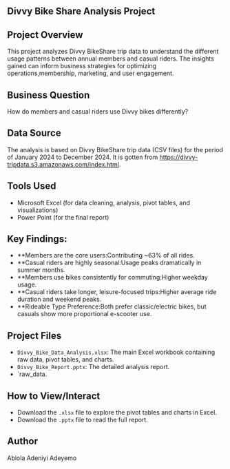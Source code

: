 ## Divvy Bike Share Analysis Project

## Project Overview
This project analyzes Divvy BikeShare trip data to understand the different usage patterns between annual members and casual riders.
The insights gained can inform business strategies for optimizing operations,membership, marketing, and user engagement.

## Business Question
How do members and casual riders use Divvy bikes differently?

## Data Source
The analysis is based on Divvy BikeShare trip data (CSV files) for the period of January 2024 to December 2024. It is gotten from https://divvy-tripdata.s3.amazonaws.com/index.html.

## Tools Used
* Microsoft Excel (for data cleaning, analysis, pivot tables, and visualizations)
* Power Point (for the final report)

## Key Findings:
* **Members are the core users:Contributing ~63% of all rides.
* **Casual riders are highly seasonal:Usage peaks dramatically in summer months.
* **Members use bikes consistently for commuting:Higher weekday usage.
* **Casual riders take longer, leisure-focused trips:Higher average ride duration and weekend peaks.
* **Rideable Type Preference:Both prefer classic/electric bikes, but casuals show more proportional e-scooter use.

## Project Files
* `Divvy_Bike_Data_Analysis.xlsx`: The main Excel workbook containing raw data, pivot tables, and charts.
* `Divvy_Bike_Report.pptx`: The detailed analysis report.
* `raw_data.
   

## How to View/Interact
* Download the `.xlsx` file to explore the pivot tables and charts in Excel.
* Download the `.pptx` file to read the full report.

## Author
Abiola Adeniyi Adeyemo

